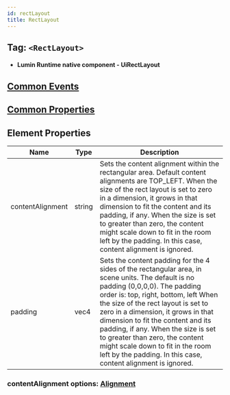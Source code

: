 ```yaml
---
id: rectLayout
title: RectLayout
---
```


## Tag: `<RectLayout>`

- #### Lumin Runtime native component - UiRectLayout

## [Common Events](../types/Events.md)

## [Common Properties](../types/Properties.md)

## Element Properties

| Name    | Type   | Description |
| ------- | ------ | ----------- |
| contentAlignment | string | Sets the content alignment within the rectangular area. Default content alignments are TOP_LEFT. When the size of the rect layout is set to zero in a dimension, it grows in that dimension to fit the content and its padding, if any. When the size is set to greater than zero, the content might scale down to fit in the room left by the padding. In this case, content alignment is ignored. |
| padding | vec4 | Sets the content padding for the 4 sides of the rectangular area, in scene units. The default is no padding (0,0,0,0). The padding order is: top, right, bottom, left When the size of the rect layout is set to zero in a dimension, it grows in that dimension to fit the content and its padding, if any. When the size is set to greater than zero, the content might scale down to fit in the room left by the padding. In this case, content alignment is ignored. |

### contentAlignment options: [Alignment](../types/Alignment.md)
